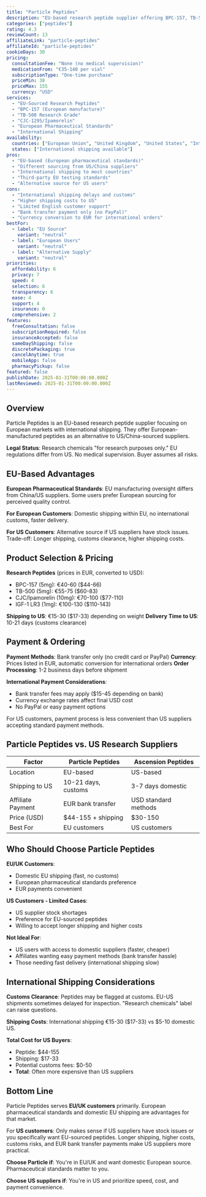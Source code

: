 ```yaml
---
title: "Particle Peptides"
description: "EU-based research peptide supplier offering BPC-157, TB-500, and European-sourced peptides with international shipping."
categories: ["peptides"]
rating: 4.3
reviewCount: 13
affiliateLink: "particle-peptides"
affiliateId: "particle-peptides"
cookieDays: 30
pricing:
  consultationFee: "None (no medical supervision)"
  medicationFrom: "€35-140 per vial"
  subscriptionType: "One-time purchase"
  priceMin: 38
  priceMax: 155
  currency: "USD"
services:
  - "EU-Sourced Research Peptides"
  - "BPC-157 (European manufacture)"
  - "TB-500 Research Grade"
  - "CJC-1295/Ipamorelin"
  - "European Pharmaceutical Standards"
  - "International Shipping"
availability:
  countries: ["European Union", "United Kingdom", "United States", "International"]
  states: ["International shipping available"]
pros:
  - "EU-based (European pharmaceutical standards)"
  - "Different sourcing from US/China suppliers"
  - "International shipping to most countries"
  - "Third-party EU testing standards"
  - "Alternative source for US users"
cons:
  - "International shipping delays and customs"
  - "Higher shipping costs to US"
  - "Limited English customer support"
  - "Bank transfer payment only (no PayPal)"
  - "Currency conversion to EUR for international orders"
bestFor:
  - label: "EU Source"
    variant: "neutral"
  - label: "European Users"
    variant: "neutral"
  - label: "Alternative Supply"
    variant: "neutral"
priorities:
  affordability: 6
  privacy: 7
  speed: 4
  selection: 6
  transparency: 6
  ease: 4
  support: 4
  insurance: 0
  comprehensive: 2
features:
  freeConsultation: false
  subscriptionRequired: false
  insuranceAccepted: false
  sameDayShipping: false
  discretePackaging: true
  cancelAnytime: true
  mobileApp: false
  pharmacyPickup: false
featured: false
publishDate: 2025-01-31T00:00:00.000Z
lastReviewed: 2025-01-31T00:00:00.000Z
---
```


## Overview

Particle Peptides is an EU-based research peptide supplier focusing on European markets with international shipping. They offer European-manufactured peptides as an alternative to US/China-sourced suppliers.

**Legal Status**: Research chemicals "for research purposes only." EU regulations differ from US. No medical supervision. Buyer assumes all risks.

## EU-Based Advantages

**European Pharmaceutical Standards**: EU manufacturing oversight differs from China/US suppliers. Some users prefer European sourcing for perceived quality control.

**For European Customers**: Domestic shipping within EU, no international customs, faster delivery.

**For US Customers**: Alternative source if US suppliers have stock issues. Trade-off: Longer shipping, customs clearance, higher shipping costs.

## Product Selection & Pricing

**Research Peptides** (prices in EUR, converted to USD):
- BPC-157 (5mg): €40-60 ($44-66)
- TB-500 (5mg): €55-75 ($60-83)
- CJC/Ipamorelin (10mg): €70-100 ($77-110)
- IGF-1 LR3 (1mg): €100-130 ($110-143)

**Shipping to US**: €15-30 ($17-33) depending on weight
**Delivery Time to US**: 10-21 days (customs clearance)

## Payment & Ordering

**Payment Methods**: Bank transfer only (no credit card or PayPal)
**Currency**: Prices listed in EUR, automatic conversion for international orders
**Order Processing**: 1-2 business days before shipment

**International Payment Considerations**:
- Bank transfer fees may apply ($15-45 depending on bank)
- Currency exchange rates affect final USD cost
- No PayPal or easy payment options

For US customers, payment process is less convenient than US suppliers accepting standard payment methods.

## Particle Peptides vs. US Research Suppliers

| Factor | Particle Peptides | Ascension Peptides |
|--------|-------------------|-------------------|
| Location | EU-based | US-based |
| Shipping to US | 10-21 days, customs | 3-7 days domestic |
| Affiliate Payment | EUR bank transfer | USD standard methods |
| Price (USD) | $44-155 + shipping | $30-150 |
| Best For | EU customers | US customers |

## Who Should Choose Particle Peptides

**EU/UK Customers**:
- Domestic EU shipping (fast, no customs)
- European pharmaceutical standards preference
- EUR payments convenient

**US Customers - Limited Cases**:
- US supplier stock shortages
- Preference for EU-sourced peptides
- Willing to accept longer shipping and higher costs

**Not Ideal For**:
- US users with access to domestic suppliers (faster, cheaper)
- Affiliates wanting easy payment methods (bank transfer hassle)
- Those needing fast delivery (international shipping slow)

## International Shipping Considerations

**Customs Clearance**: Peptides may be flagged at customs. EU-US shipments sometimes delayed for inspection. "Research chemicals" label can raise questions.

**Shipping Costs**: International shipping €15-30 ($17-33) vs $5-10 domestic US.

**Total Cost for US Buyers**:
- Peptide: $44-155
- Shipping: $17-33
- Potential customs fees: $0-50
- **Total**: Often more expensive than US suppliers

## Bottom Line

Particle Peptides serves **EU/UK customers** primarily. European pharmaceutical standards and domestic EU shipping are advantages for that market.

For **US customers**: Only makes sense if US suppliers have stock issues or you specifically want EU-sourced peptides. Longer shipping, higher costs, customs risks, and EUR bank transfer payments make US suppliers more practical.

**Choose Particle if**: You're in EU/UK and want domestic European source. Pharmaceutical standards matter to you.

**Choose US suppliers if**: You're in US and prioritize speed, cost, and payment convenience.
